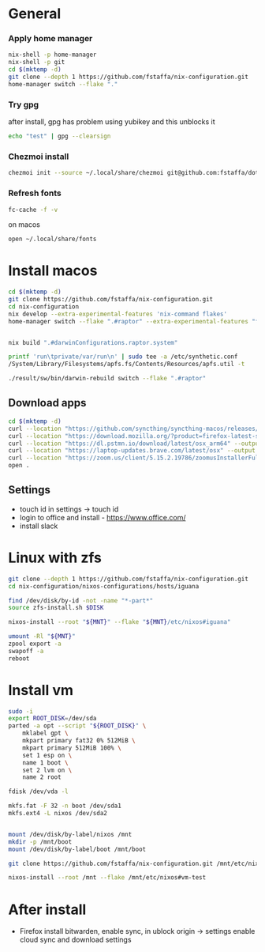 # General

### Apply home manager

```sh
nix-shell -p home-manager
nix-shell -p git
cd $(mktemp -d)
git clone --depth 1 https://github.com/fstaffa/nix-configuration.git
home-manager switch --flake "."
```

### Try gpg

after install, gpg has problem using yubikey and this unblocks it

```sh
echo "test" | gpg --clearsign
```

### Chezmoi install

```sh
chezmoi init --source ~/.local/share/chezmoi git@github.com:fstaffa/dotfiles.git
```

### Refresh fonts

```sh
fc-cache -f -v
```

on macos

```sh
open ~/.local/share/fonts
```

# Install macos

```sh
cd $(mktemp -d)
git clone https://github.com/fstaffa/nix-configuration.git
cd nix-configuration
nix develop --extra-experimental-features 'nix-command flakes'
home-manager switch --flake ".#raptor" --extra-experimental-features "flakes nix-command"


nix build ".#darwinConfigurations.raptor.system"

printf 'run\tprivate/var/run\n' | sudo tee -a /etc/synthetic.conf
/System/Library/Filesystems/apfs.fs/Contents/Resources/apfs.util -t

./result/sw/bin/darwin-rebuild switch --flake ".#raptor"
```

## Download apps

```sh
cd $(mktemp -d)
curl --location "https://github.com/syncthing/syncthing-macos/releases/download/v1.23.5-1/Syncthing-1.23.5-1.dmg" --output syncthing.dmg
curl --location "https://download.mozilla.org/?product=firefox-latest-ssl&os=osx&lang=en-US" --output Firefox.dmg
curl --location "https://dl.pstmn.io/download/latest/osx_arm64" --output Postman.zip
curl --location "https://laptop-updates.brave.com/latest/osx" --output Brave.dmg
curl --location "https://zoom.us/client/5.15.2.19786/zoomusInstallerFull.pkg?archType=arm64" --output zoom.pkg
open .
```

## Settings

- touch id in settings -> touch id
- login to office and install - https://www.office.com/
- install slack

# Linux with zfs

```sh
git clone --depth 1 https://github.com/fstaffa/nix-configuration.git
cd nix-configuration/nixos-configurations/hosts/iguana

find /dev/disk/by-id -not -name "*-part*"
source zfs-install.sh $DISK

nixos-install --root "${MNT}" --flake "${MNT}/etc/nixos#iguana"

umount -Rl "${MNT}"
zpool export -a
swapoff -a
reboot
```

# Install vm

```sh
sudo -i
export ROOT_DISK=/dev/sda
parted -a opt --script "${ROOT_DISK}" \
    mklabel gpt \
    mkpart primary fat32 0% 512MiB \
    mkpart primary 512MiB 100% \
    set 1 esp on \
    name 1 boot \
    set 2 lvm on \
    name 2 root

fdisk /dev/vda -l

mkfs.fat -F 32 -n boot /dev/sda1
mkfs.ext4 -L nixos /dev/sda2


mount /dev/disk/by-label/nixos /mnt
mkdir -p /mnt/boot
mount /dev/disk/by-label/boot /mnt/boot

git clone https://github.com/fstaffa/nix-configuration.git /mnt/etc/nixos

nixos-install --root /mnt --flake /mnt/etc/nixos#vm-test
```

# After install

- Firefox install bitwarden, enable sync, in ublock origin -> settings enable cloud sync and download settings
